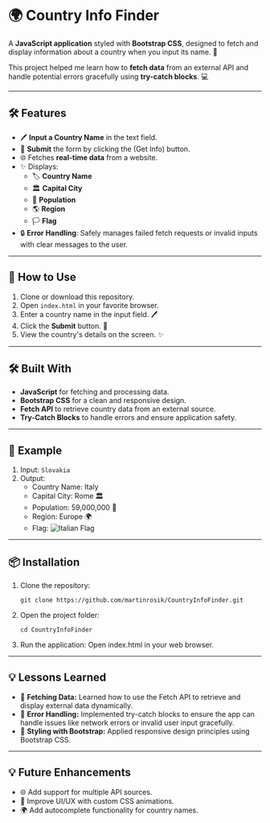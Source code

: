 # 🌍 Country Info Finder

A **JavaScript application** styled with **Bootstrap CSS**, designed to fetch and display information about a country when you input its name. 🎉

This project helped me learn how to **fetch data** from an external API and handle potential errors gracefully using **try-catch blocks**. 💻

---

## 🛠️ Features
- 🖊️ **Input a Country Name** in the text field.
- 📩 **Submit** the form by clicking the (Get Info) button.
- 🌐 Fetches **real-time data** from a website.
- ✨ Displays:
  - 🏷️ **Country Name**
  - 🏛️ **Capital City**
  - 👥 **Population**
  - 🌎 **Region**
  - 🏳️ **Flag**
- 🔒 **Error Handling**: Safely manages failed fetch requests or invalid inputs with clear messages to the user.

---

## 🚀 How to Use
1. Clone or download this repository.
2. Open `index.html` in your favorite browser.
3. Enter a country name in the input field. 🖊️
4. Click the **Submit** button. 🚀
5. View the country's details on the screen. ✨

---

## 🛠️ Built With
- **JavaScript** for fetching and processing data.
- **Bootstrap CSS** for a clean and responsive design.
- **Fetch API** to retrieve country data from an external source.
- **Try-Catch Blocks** to handle errors and ensure application safety.

---

## 🌟 Example
1. Input: `Slovakia`
2. Output:
   - Country Name: Italy
   - Capital City: Rome 🏛️
   - Population: 59,000,000 👥
   - Region: Europe 🌍
   - Flag: ![Italian Flag](https://flagcdn.com/w80/sk.png)

---

## 📦 Installation
1. Clone the repository:
   ```
   git clone https://github.com/martinrosik/CountryInfoFinder.git
   ```
2. Open the project folder:
   ```
   cd CountryInfoFinder
   ```
3. Run the application: Open index.html in your web browser.

---

## 💡 Lessons Learned
- 🧠 **Fetching Data:** Learned how to use the Fetch API to retrieve and display external data dynamically.
- 🚨 **Error Handling:** Implemented try-catch blocks to ensure the app can handle issues like network errors or invalid user input gracefully.
- 🎨 **Styling with Bootstrap:** Applied responsive design principles using Bootstrap CSS.

---

## 💡 Future Enhancements
- 🌐 Add support for multiple API sources.
- 🎨 Improve UI/UX with custom CSS animations.
- 🌍 Add autocomplete functionality for country names.

